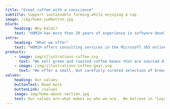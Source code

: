 ```yaml
---
title: "Great coffee with a conscience"
subtitle: Support sustainable farming while enjoying a cup
image: /img/home-jumbotron.jpg
blurb:
    heading: Why Kaldi?
    text: "HUMIH has more than 20 years of experience in software development including platforms such as Office 365.  We pride ourselves in building solutions using the power platform (Power Apps, Power Automate and Power BI), to build solutions that help our cutomers be more efficient in their day to day activities."
intro:
    heading: "What we offer"
    text: "HUMIH offers consulting services in the Microsoft 365 online products such as Power Apps, Power Automate, Power BI, Microsoft Forms, etc."
products:
    - image: img/illustrations-coffee.svg
      text: "We sell green and roasted coffee beans that are sourced directly from independent farmers and farm cooperatives. We’re proud to offer a variety of coffee beans grown with great care for the environment and local communities. Check our post or contact us directly for current availability."
    - image: /img/illustrations-coffee-gear.svg
      text: "We offer a small, but carefully curated selection of brewing gear and tools for every taste and experience level. No matter if you roast your own beans or just bought your first french press, you’ll find a gadget to fall in love with in our shop."
values:
    heading: Our values
    buttonText: Read more
    buttonLink: /values
    image: img/home-about-section.jpg
    text: Our values are what makes us who we are.  We believe in "Loyalty", "Accountability", "Honesty", "Respect", "Hardwork", just to name a few. With these values, we are able to **HU**stle, and **M**ake **I**t **H**appen.
---
```


